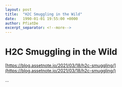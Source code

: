 ```yaml
---
layout: post
title:  "H2C Smuggling in the Wild"
date:   1990-01-01 19:55:00 +0000
author: PfiatDe
excerpt_separator: <!--more-->
---
```


# H2C Smuggling in the Wild

[https://blog.assetnote.io/2021/03/18/h2c-smuggling/](https://blog.assetnote.io/2021/03/18/h2c-smuggling/)

...
<!--more-->
